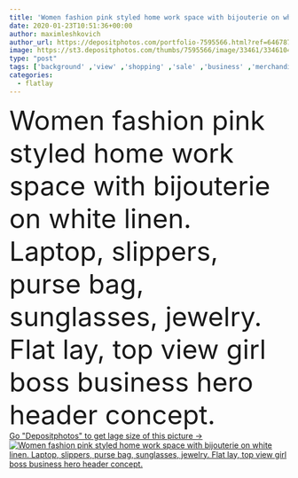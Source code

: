 ```yaml
---
title: 'Women fashion pink styled home work space with bijouterie on white linen. Laptop, slippers, purse bag, sunglasses, jewelry. Flat lay, top view girl boss business hero header concept.'
date: 2020-01-23T10:51:36+00:00
author: maximleshkovich
author_url: https://depositphotos.com/portfolio-7595566.html?ref=64678756
image: https://st3.depositphotos.com/thumbs/7595566/image/33461/334610410/api_thumb_450.jpg?forcejpeg=true
type: "post"
tags: ['background' ,'view' ,'shopping' ,'sale' ,'business' ,'merchandise' ,'store' ,'female' ,'women' ,'beauty' ,'life' ,'bed' ,'cloth' ,'slippers' ,'fashion' ,'modern' ,'pink' ,'hat' ,'lay' ,'home' ,'necklace' ,'stylish' ,'laptop' ,'flat' ,'lifestyle' ,'work' ,'still' ,'accessories' ,'feminine' ,'mosaic' ,'lady' ,'clothes' ,'top' ,'sunglasses' ,'look' ,'wear' ,'casual' ,'above' ,'collage' ,'blog' ,'purse' ,'boutique' ,'clutch' ,'minimal' ,'blogger' ,'entrepreneur' ,'minimalist' ,'fashion background' ,'fashion blog' ,'flatlay' ]
categories: 
  - flatlay
---
```

<div aling="center">
            <font size="60"> Women fashion pink styled home work space with bijouterie on white linen. Laptop, slippers, purse bag, sunglasses, jewelry. Flat lay, top view girl boss business hero header concept.</font>   
</div>
<div>
    <a href='https://st3.depositphotos.com/thumbs/7595566/image/33461/334610410/api_thumb_450.jpg?forcejpeg=true?ref=64678756' target=_blank > Go "Depositphotos" to get lage size of this picture ->
        <img href='https://st3.depositphotos.com/thumbs/7595566/image/33461/334610410/api_thumb_450.jpg?forcejpeg=true?ref=64678756' src='https://st3.depositphotos.com/7595566/33461/i/950/depositphotos_334610410-stock-photo-women-fashion-pink-styled-home.jpg?forcejpeg=true' alt='Women fashion pink styled home work space with bijouterie on white linen. Laptop, slippers, purse bag, sunglasses, jewelry. Flat lay, top view girl boss business hero header concept.' >
    </a>
</div>
